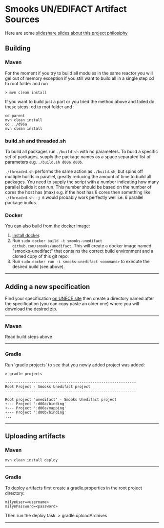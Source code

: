 # Smooks UN/EDIFACT Artifact Sources

Here are some [slideshare slides about this project philosiphy][slideshare]

## Building

### Maven

For the moment if you try to build all modules in the same reactor you will gel out of memory exception
if you still want to build all in a single step cd to root folder and run 

	> mvn clean install

If you want to build just a part or you tried the method above and failed do these steps:
cd to root folder and :

	cd parent
	mvn clean install
	cd ../d96a
	mvn clean install

### build.sh and threaded.sh

To build all packages run `./build.sh` with no parameters.  To build a specific set of packages, supply the package names as a space separated list of parameters e.g. `./build.sh d00a d00b`.

`./threaded.sh` performs the same action as `./build.sh`, but spins off multiple builds in parallel, greatly reducing the amount of time to build all packages.  You need to supply the script with a number indicating how many parallel builds it can run.  This number should be based on the number of cores the host has (max) e.g. if the host has 8 cores then something like `./threaded.sh -j 6` would probably work perfectly well i.e. 6 parallel package builds.

### Docker

You can also build from the [docker](https://www.docker.io) image:

1. [Install docker](https://www.docker.io/gettingstarted/).
2. Run `sudo docker build -t smooks-unedifact github.com/smooks/unedifact`.  This will create a docker image named "smooks-unedifact" that contains the correct build environment and a cloned copy of this git repo.
3. Run `sudo docker run -i smooks-unedifact <command>` to execute the desired build (see above).

- - -

## Adding a new specification
Find your specification [on UNECE site][unece] then create a directory named after the specification (you can copy paste
an older one) where you will download the desired zip.

- - -

### Maven 

Read build steps above

- - -

### Gradle
Run 'gradle projects' to see that you newly added project was added:

    > gradle projects
    
    ------------------------------------------------------------
    Root Project - Smooks Unedifact project
    ------------------------------------------------------------

    Root project 'unedifact' - Smooks Unedifact project
    +--- Project ':d00a/binding'
    +--- Project ':d00a/mapping'
    +--- Project ':d00b/binding'
    ...
    
- - -

## Uploading artifacts

### Maven 

	mvn clean install deploy

- - -

### Gradle

To deploy artifacts first create a gradle.properties in the root project directory:

    milynUser=<username>
    milynPassword=<password>

Then run the deploy task:
    > gradle uploadArchives
    
- - -

[unece]: http://www.unece.org/tradewelcome/areas-of-work/un-centre-for-trade-facilitation-and-e-business-uncefact/outputs/standards/unedifact/directories/download.html "UNCE"
[slideshare]: http://www.slideshare.net/tfennelly/unedifact-interchange-processing-with-smooks-v14-5104071 "EDI"
